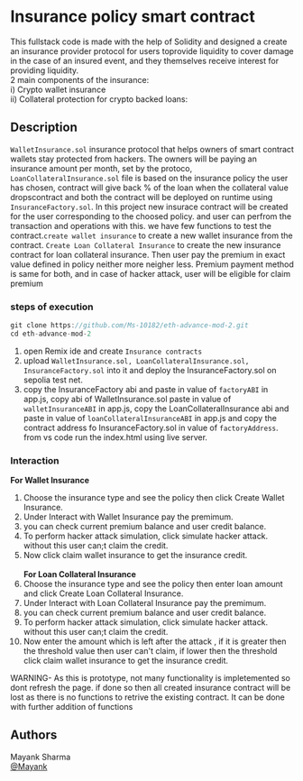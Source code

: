 # Insurance policy smart contract
 This fullstack code is made with the help of Solidity and designed a create an insurance provider protocol for users  toprovide liquidity to cover damage in the case of an insured event, and they themselves receive interest for providing liquidity.<br>
2 main components of the insurance:<br>
i) Crypto wallet insurance<br>
ii) Collateral protection for crypto backed loans:

## Description
```WalletInsurance.sol``` insurance protocol that helps owners of smart contract wallets stay protected from hackers. The owners will be paying an insurance amount per month, set by the protoco, ```LoanCollateralInsurance.sol``` file is based on the insurance policy the user has chosen, contract will give back % of the loan when the collateral value dropscontract and both the contract will be deployed on runtime using ```InsuranceFactory.sol```.
In this project new insurace contract will be created for the user corresponding to the choosed policy. and user can perfrom the transaction and operations with this. we have few functions to test the contract.```create wallet insurance``` to create a new wallet insurance from the contract. ```Create Loan Collateral Insurance``` to create the new insurance contract for loan collateral insurance. 
Then user pay the premium in exact value defined in policy neither more neigher less. Premium payment method is same for both, and in case of hacker attack, user will be eligible for claim premium

### steps of execution
```javascript 
git clone https://github.com/Ms-10182/eth-advance-mod-2.git
cd eth-advance-mod-2
```

1) open Remix ide and create ```Insurance contracts```
2) upload ```WalletInsurance.sol, LoanCollateralInsurance.sol, InsuranceFactory.sol``` into it and deploy the InsuranceFactory.sol on sepolia test net.
3) copy the InsuranceFactory abi and paste in value of ```factoryABI``` in app.js, copy abi of WalletInsurance.sol paste in value of ```walletInsuranceABI``` in app.js,
copy the LoanCollateralInsurance abi and paste in value of ```loanCollateralInsuranceABI``` in app.js  and copy the contract address fo InsuranceFactory.sol in value of ```factoryAddress```.
from vs code run the index.html using live server.

### Interaction
<b>For Wallet Insurance</b>
1) Choose the insurance type and see the policy then click Create Wallet Insurance.
2) Under Interact with Wallet Insurance pay the premimum.
3) you can check current premium balance and user credit balance.
4) To perform hacker attack simulation, click simulate hacker attack. without this user can;t claim the credit.
5) Now click claim wallet insurance to get the insurance credit.<br><br>
<b>For Loan Collateral Insurance</b>
1) Choose the insurance type and see the policy then enter loan amount and click Create Loan Collateral Insurance.
2) Under Interact with Loan Collateral Insurance pay the premimum.
3) you can check current premium balance and user credit balance.
4) To perform hacker attack simulation, click simulate hacker attack. without this user can;t claim the credit.
5) Now enter the amount which is left after the attack , if it is greater then the threshold value then user can't claim, if lower then the threshold click claim wallet insurance to get the insurance credit.


WARNING- As this is prototype, not many functionality is impletemented so dont refresh the page. if done so then all created insurance contract will be lost as there is no functions to retrive the existing contract. It can be done with further addition of functions

## Authors

Mayank Sharma  
[@Mayank](https://www.linkedin.com/in/mayank-sharma-078278243/)



